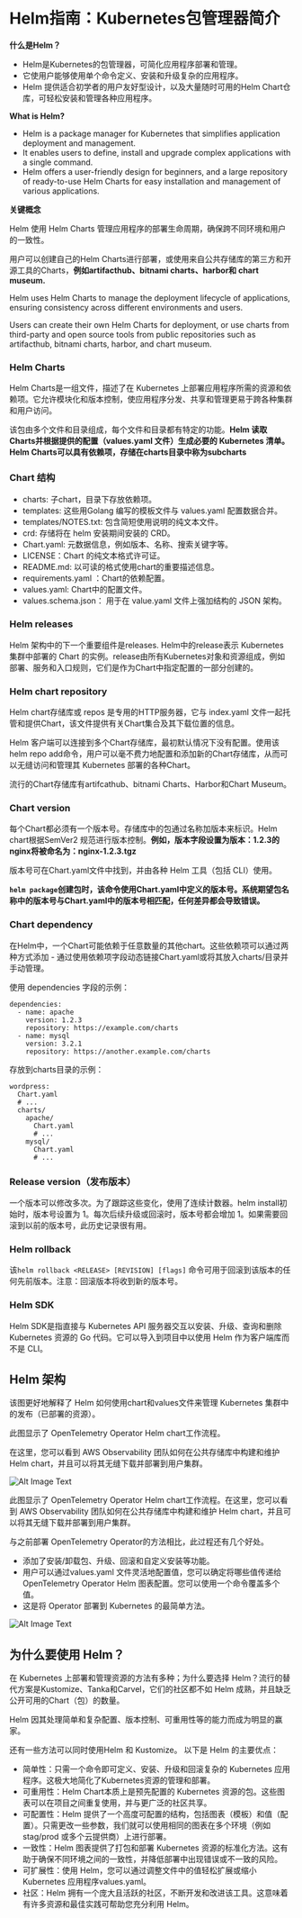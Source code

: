 # **Helm指南：Kubernetes包管理器简介**

**什么是Helm？**

* Helm是Kubernetes的包管理器，可简化应用程序部署和管理。
* 它使用户能够使用单个命令定义、安装和升级复杂的应用程序。
* Helm 提供适合初学者的用户友好型设计，以及大量随时可用的Helm Chart仓库，可轻松安装和管理各种应用程序。

**What is Helm?**

* Helm is a package manager for Kubernetes that simplifies application deployment and management. 
* It enables users to define, install and upgrade complex applications with a single command. 
* Helm offers a user-friendly design for beginners, and a large repository of ready-to-use Helm Charts for easy installation and management of various applications.


**关键概念**

Helm 使用 Helm Charts 管理应用程序的部署生命周期，确保跨不同环境和用户的一致性。

用户可以创建自己的Helm Charts进行部署，或使用来自公共存储库的第三方和开源工具的Charts，**例如artifacthub、bitnami charts、harbor和 chart museum.**


Helm uses Helm Charts to manage the deployment lifecycle of applications, ensuring consistency across different environments and users. 

Users can create their own Helm Charts for deployment, or use charts from third-party and open source tools from public repositories such as artifacthub, bitnami charts, harbor, and chart museum.


### **Helm Charts**

Helm Charts是一组文件，描述了在 Kubernetes 上部署应用程序所需的资源和依赖项。它允许模块化和版本控制，使应用程序分发、共享和管理更易于跨各种集群和用户访问。


该包由多个文件和目录组成，每个文件和目录都有特定的功能。**Helm 读取Charts并根据提供的配置（values.yaml 文件）生成必要的 Kubernetes 清单。Helm Charts可以具有依赖项，存储在charts目录中称为subcharts**

### **Chart 结构**

* charts: 子chart，目录下存放依赖项。
* templates: 这些用Golang 编写的模板文件与 values.yaml 配置数据合并。
* templates/NOTES.txt: 包含简短使用说明的纯文本文件。
* crd: 存储将在 helm 安装期间安装的 CRD。
* Chart.yaml: 元数据信息，例如版本、名称、搜索关键字等。
* LICENSE：Chart 的纯文本格式许可证。
* README.md: 以可读的格式使用chart的重要描述信息。
* requirements.yaml ：Chart的依赖配置。
* values.yaml: Chart中的配置文件。
* values.schema.json： 用于在 value.yaml 文件上强加结构的 JSON 架构。


### **Helm releases**

Helm 架构中的下一个重要组件是releases. Helm中的release表示 Kubernetes 集群中部署的 Chart 的实例。release由所有Kubernetes对象和资源组成，例如部署、服务和入口规则，它们是作为Chart中指定配置的一部分创建的。


### **Helm chart repository**


Helm chart存储库或 repos 是专用的HTTP服务器，它与 index.yaml 文件一起托管和提供Chart，该文件提供有关Chart集合及其下载位置的信息。

Helm 客户端可以连接到多个Chart存储库，最初默认情况下没有配置。使用该helm repo add命令，用户可以毫不费力地配置和添加新的Chart存储库，从而可以无缝访问和管理其 Kubernetes 部署的各种Chart。


流行的Chart存储库有artifcathub、bitnami Charts、Harbor和Chart Museum。

### **Chart version**


每个Chart都必须有一个版本号。存储库中的包通过名称加版本来标识。Helm chart根据SemVer2 规范进行版本控制。**例如，版本字段设置为版本：1.2.3的nginx将被命名为：nginx-1.2.3.tgz**


版本号可在Chart.yaml文件中找到，并由各种 Helm 工具（包括 CLI）使用。

**`helm package`创建包时，该命令使用Chart.yaml中定义的版本号。系统期望包名称中的版本号与Chart.yaml中的版本号相匹配，任何差异都会导致错误。**


### Chart dependency

在Helm中，一个Chart可能依赖于任意数量的其他chart。这些依赖项可以通过两种方式添加 - 通过使用依赖项字段动态链接Chart.yaml或将其放入charts/目录并手动管理。

使用 dependencies 字段的示例：

```
dependencies:
  - name: apache
    version: 1.2.3
    repository: https://example.com/charts
  - name: mysql
    version: 3.2.1
    repository: https://another.example.com/charts
```

存放到charts目录的示例：

```
wordpress:
  Chart.yaml
  # ...
  charts/
    apache/
      Chart.yaml
      # ...
    mysql/
      Chart.yaml
      # ...
```

### Release version（发布版本）

一个版本可以修改多次。为了跟踪这些变化，使用了连续计数器。helm install初始时，版本号设置为 1。每次后续升级或回滚时，版本号都会增加 1。如果需要回滚到以前的版本号，此历史记录很有用。

### Helm rollback

该`helm rollback <RELEASE> [REVISION] [flags]` 命令可用于回滚到该版本的任何先前版本。注意：回滚版本将收到新的版本号。

### Helm SDK

Helm SDK是指直接与 Kubernetes API 服务器交互以安装、升级、查询和删除 Kubernetes 资源的 Go 代码。它可以导入到项目中以使用 Helm 作为客户端库而不是 CLI。


## Helm 架构

该图更好地解释了 Helm 如何使用chart和values文件来管理 Kubernetes 集群中的发布（已部署的资源）。



此图显示了 OpenTelemetry Operator Helm chart工作流程。

在这里，您可以看到 AWS Observability 团队如何在公共存储库中构建和维护 Helm chart，并且可以将其无缝下载并部署到用户集群。

![Alt Image Text](../images/chap4_18_1.png "Body image")



此图显示了 OpenTelemetry Operator Helm chart工作流程。在这里，您可以看到 AWS Observability 团队如何在公共存储库中构建和维护 Helm chart，并且可以将其无缝下载并部署到用户集群。

与之前部署 OpenTelemetry Operator的方法相比，此过程还有几个好处。

* 添加了安装/卸载包、升级、回滚和自定义安装等功能。
* 用户可以通过values.yaml 文件灵活地配置值，您可以确定将哪些值传递给 OpenTelemetry Operator Helm 图表配置。您可以使用一个命令覆盖多个值。
* 这是将 Operator 部署到 Kubernetes 的最简单方法。

![Alt Image Text](../images/chap4_18_2.png "Body image")

## 为什么要使用 Helm？

在 Kubernetes 上部署和管理资源的方法有多种；为什么要选择 Helm？流行的替代方案是Kustomize、Tanka和Carvel，它们的社区都不如 Helm 成熟，并且缺乏公开可用的Chart（包）的数量。

Helm 因其处理简单和复杂配置、版本控制、可重用性等的能力而成为明显的赢家。

还有一些方法可以同时使用Helm 和 Kustomize。
以下是 Helm 的主要优点：


* 简单性：只需一个命令即可定义、安装、升级和回滚复杂的 Kubernetes 应用程序。这极大地简化了Kubernetes资源的管理和部署。
* 可重用性：Helm Chart本质上是预先配置的 Kubernetes 资源的包。这些图表可以在项目之间重复使用，并与更广泛的社区共享。
* 可配置性：Helm 提供了一个高度可配置的结构，包括图表（模板）和值（配置）。只需更改一些参数，我们就可以使用相同的图表在多个环境（例如 stag/prod 或多个云提供商）上进行部署。
* 一致性：Helm 图表提供了打包和部署 Kubernetes 资源的标准化方法。这有助于确保不同环境之间的一致性，并降低部署中出现错误或不一致的风险。
* 可扩展性：使用 Helm，您可以通过调整文件中的值轻松扩展或缩小 Kubernetes 应用程序values.yaml。
* 社区：Helm 拥有一个庞大且活跃的社区，不断开发和改进该工具。这意味着有许多资源和最佳实践可帮助您充分利用 Helm。
